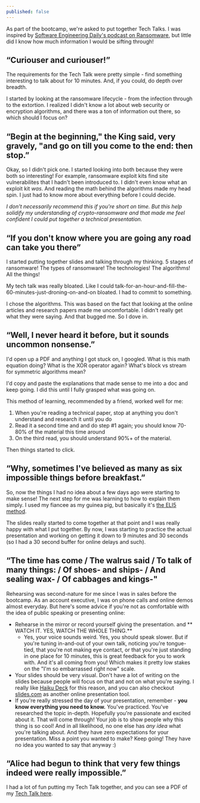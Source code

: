 ```yaml
---
published: false
---
```

As part of the bootcamp, we're asked to put together Tech Talks. I was inspired by [Software Engineering Daily's podcast on Ransomware](https://softwareengineeringdaily.com/2017/04/27/ransomware-with-tim-gallo-and-allan-liska/), but little did I know how much information I would be sifting through! 

## “Curiouser and curiouser!” 
The requirements for the Tech Talk were pretty simple - find something interesting to talk about for 10 minutes. And, if you could, do depth over breadth. 

I started by looking at the ransomware lifecycle - from the infection through to the extortion. I realized I didn't know a lot about web security or encryption algorithms, and there was a ton of information out there, so which should I focus on? 

## “Begin at the beginning," the King said, very gravely, "and go on till you come to the end: then stop.” 

Okay, so I didn't pick one. I started looking into both because they were both so interesting! For example, ransomware exploit kits find site vulnerabilites that I hadn't been introduced to. I didn't even know what an exploit kit _was_. And reading the math behind the algorithms made my head spin. I just had to know more about everything before I could decide. 

_I don't necessarily recommend this if you're short on time. But this help solidify my understanding of crypto-ransomware and that made me feel confident I could put together a technical presentation._

## “If you don't know where you are going any road can take you there” 

I started putting together slides and talking through my thinking. 5 stages of ransomware! The types of ransomware! The technologies! The algorithms! All the things! 

My tech talk was really bloated. Like I could talk-for-an-hour-and-fill-the-60-minutes-just-droning-on-and-on bloated. I had to commit to something. 

I chose the algorithms. This was based on the fact that looking at the online articles and research papers made me uncomfortable. I didn't really get what they were saying. And that bugged me. So I dove in.

## “Well, I never heard it before, but it sounds uncommon nonsense.” 

I'd open up a PDF and anything I got stuck on, I googled. What is this math equation doing? What is the XOR operator again? What's block vs stream for symmetric algorithms mean? 

I'd copy and paste the explanations that made sense to me into a doc and keep going. I did this until I fully grasped what was going on. 

This method of learning, recommended by a friend, worked well for me: 
1. When you're reading a technical paper, stop at anything you don't understand and research it until you do
2. Read it a second time and and do step #1 again; you should know 70-80% of the material this time around
3. On the third read, you should understand 90%+ of the material.

Then things started to click.

## “Why, sometimes I've believed as many as six impossible things before breakfast.” 

So, now the things I had no idea about a few days ago were starting to make sense! The next step for me was learning to how to explain them simply. I used my fiancee as my guinea pig, but basically it's [the ELI5 method](https://xkcd.com/1364/). 

The slides really started to come together at that point and I was really happy with what I put together. By now, I was starting to practice the actual presentation and working on getting it down to 9 minutes and 30 seconds (so I had a 30 second buffer for online delays and such). 

## “The time has come / The walrus said / To talk of many things: / Of shoes- and ships- / And sealing wax- / Of cabbages and kings-"

Rehearsing was second-nature for me since I was in sales before the bootcamp. As an account executive, I was on phone calls and online demos almost everyday. But here's some advice if you're not as comfortable with the idea of public speaking or presenting online: 
- Rehearse in the mirror or record yourself giving the presentation. and ** WATCH IT. YES, WATCH THE WHOLE THING.**
	- Yes, your voice sounds weird. Yes, you should speak slower. But if you're tuning in-and-out of your own talk, noticing you're tongue-tied, that you're not making eye contact, or that you're just standing in one place for 10 minutes, this is great feedback for you to work with. And it's all coming from you! Which makes it pretty low stakes on the "I'm so embarrassed right now" scale.
- Your slides should be very visual. Don't have a lot of writing on the slides because people will focus on that and not on what you're saying. I really like [Haiku Deck](https://haikudeck.com/) for this reason, and you can also checkout [slides.com](slides.com) as another online presentation tool. 
- If you're really stressed the day of your presentation, remember - **you know everything you need to know.** You've practiced. You've researched the topic in-depth. Hopefully you're passionate and excited about it. That will come through! Your job is to show people why this thing is so cool! And in all likelihood, no one else has _any idea_ what you're talking about. And they have zero expectations for your presentation. Miss a point you wanted to make? Keep going! They have no idea you wanted to say that anyway :) 

## “Alice had begun to think that very few things indeed were really impossible.” 

I had a lot of fun putting my Tech Talk together, and you can see a PDF of my [Tech Talk here](https://github.com/aperez25/cryptoransomwaretechtalk). 

